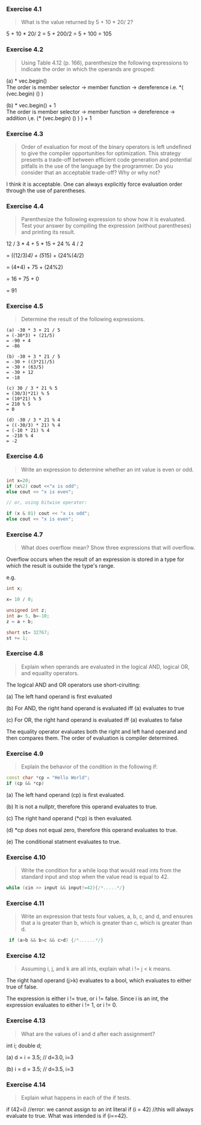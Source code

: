 ### Exercise 4.1
> What is the value returned by 5 + 10 * 20/ 2?

5 + 10 * 20/ 2 = 5 + 200/2 = 5 + 100 = 105

### Exercise 4.2
> Using Table 4.12 (p. 166), parenthesize the following expressions to indicate the order in which the operands are grouped:

(a) * vec.begin()  
The order is member selector -> member function -> dereference
i.e. *( (vec.begin) () )

(b) * vec.begin() + 1   
The order is member selector -> member function -> dereference -> addition
i,e. (* (vec.begin) () ) ) + 1


### Exercise 4.3
> Order of evaluation for most of the binary operators is left undefined to give the compiler opportunities for optimization. This strategy presents a trade-off between efficient code generation and potential pitfalls in the use of the language by the programmer. Do you consider that an acceptable trade-off? Why or why not?

I think it is acceptable. One can always explicitly force evaluation order through the use of parentheses.

### Exercise 4.4
> Parenthesize the following expression to show how it is evaluated. Test your answer by compiling the expression (without parentheses) and printing its result.

12 / 3 * 4 + 5 * 15 + 24 % 4 / 2

= ((12/3)*4) + (5*15) + (24%(4/2) 

= (4*4) + 75 + (24%2)

= 16 + 75 + 0 

= 91


### Exercise 4.5
> Determine the result of the following expressions.
```
(a) -30 * 3 + 21 / 5
= (-30*3) + (21/5)
= -90 + 4
= -86

(b) -30 + 3 * 21 / 5
= -30 + ((3*21)/5)
= -30 + (63/5)
= -30 + 12
= -18

(c) 30 / 3 * 21 % 5
= (30/3)*21) % 5
= (10*21) % 5
= 210 % 5
= 0

(d) -30 / 3 * 21 % 4
= ((-30/3) * 21) % 4
= (-10 * 21) % 4
= -210 % 4
= -2
```

### Exercise 4.6
> Write an expression to determine whether an int value is even or odd.
```c++
int x=20;
if (x%2) cout <<"x is odd";
else cout << "x is even";

// or, using bitwise operator:

if (x & 01) cout << "x is odd";
else cout << "x is even";
```

### Exercise 4.7
> What does overflow mean? Show three expressions that will overflow.

Overflow occurs when the result of an expression is stored in a type for which the result is outside the type's range.

e.g.
```c++
int x;

x= 10 / 0;

unsigned int z;
int a= 5, b=-10;
z = a + b;

short st= 32767;
st += 1;
```

### Exercise 4.8
> Explain when operands are evaluated in the logical AND, logical OR, and equality operators.

The logical AND and OR operators use short-ciruiting:

(a) The left hand operand is first evaluated

(b) For AND, the right hand operand is evaluated iff (a) evaluates to true

(c) For OR, the right hand operand is evaluated iff (a) evaluates to false

The equality operator evaluates both the right and left hand operand and then compares them. 
The order of evaluation is compiler determined.


### Exercise 4.9
> Explain the behavior of the condition in the following if:
```c++
const char *cp = "Hello World";
if (cp && *cp)
```
(a) The left hand operand (cp) is first evaluated.

(b) It is not a nullptr, therefore this operand evaluates to true.

(c) The right hand operand (*cp) is then evaluated.

(d) *cp does not equal zero, therefore this operand evaluates to true.

(e) The conditional statment evaluates to true.

### Exercise 4.10
> Write the condition for a while loop that would read ints from the standard input and stop when the value read is equal to 42.
```c++
while (cin >> input && input!=42){/*.....*/}
```

### Exercise 4.11
> Write an expression that tests four values, a, b, c, and d, and ensures that a is greater than b, which is greater than c, which is greater than d.
```c++
 if (a>b && b>c && c>d) {/*......*/}
```

### Exercise 4.12
> Assuming i, j, and k are all ints, explain what i != j < k means.

The right hand operand (j>k) evaluates to a bool, which evaluates to either true of false.

The expression is either i != true, or i != false. Since i is an int, the expression evaluates to either i != 1, or i != 0.

### Exercise 4.13
> What are the values of i and d after each assignment?

int i; double d;

(a) d = i = 3.5;      // d=3.0, i=3

(b) i = d = 3.5;      // d=3.5, i=3

### Exercise 4.14
> Explain what happens in each of the if tests.

if (42=i)     //error: we cannot assign to an int literal
if (i = 42)   //this will always evaluate to true. What was intended is if (i==42).










